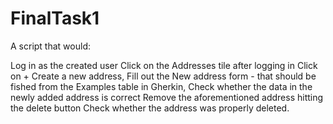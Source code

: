 # FinalTask1

A script that would:

Log in as the created user
Click on the Addresses tile after logging in
Click on + Create a new address,
Fill out the New address form - that should be fished from the Examples table in Gherkin,
Check whether the data in the newly added address is correct
Remove the aforementioned address hitting the delete button
Check whether the address was properly deleted.
 
